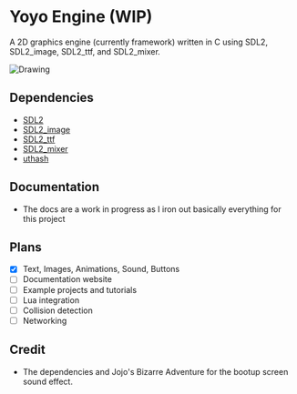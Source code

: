 # Yoyo Engine (WIP)

A 2D graphics engine (currently framework) written in C using SDL2, SDL2_image, SDL2_ttf, and SDL2_mixer.

![Drawing](https://github.com/Yoyolick/SCDG/assets/43967290/f98545d1-c4ba-419e-a674-da436f591d23)

## Dependencies

- [SDL2](https://www.libsdl.org/)
- [SDL2_image](https://www.libsdl.org/projects/SDL_image/)
- [SDL2_ttf](https://www.libsdl.org/projects/SDL_ttf/)
- [SDL2_mixer](https://www.libsdl.org/projects/SDL_mixer/)
- [uthash](https://github.com/troydhanson/uthash)

## Documentation

- The docs are a work in progress as I iron out basically everything for this project

## Plans

- [X] Text, Images, Animations, Sound, Buttons
- [ ] Documentation website
- [ ] Example projects and tutorials
- [ ] Lua integration
- [ ] Collision detection
- [ ] Networking

## Credit

- The dependencies and Jojo's Bizarre Adventure for the bootup screen sound effect.
